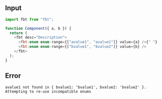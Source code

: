 
## Input

```javascript
import fbt from "fbt";

function Component({ a, b }) {
  return (
    <fbt desc="Description">
      <fbt:enum enum-range={["avalue1", "avalue1"]} value={a} />{" "}
      <fbt:enum enum-range={["bvalue1", "bvalue2"]} value={b} />
    </fbt>
  );
}

```


## Error

```
avalue1 not found in { bvalue1: 'bvalue1', bvalue2: 'bvalue2' }. Attempting to re-use incompatible enums
```
          
      